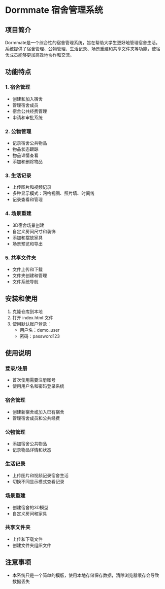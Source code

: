 # Dormmate 宿舍管理系统
## 项目简介
Dormmate是一个综合性的宿舍管理系统，旨在帮助大学生更好地管理宿舍生活。系统提供了宿舍管理、公物管理、生活记录、场景重建和共享文件夹等功能，使宿舍成员能够更加高效地协作和交流。

## 功能特点
### 1. 宿舍管理
- 创建和加入宿舍
- 管理宿舍成员
- 宿舍公共经费管理
- 申请和审批系统
### 2. 公物管理
- 记录宿舍公共物品
- 物品状态跟踪
- 物品详情查看
- 添加和删除物品
### 3. 生活记录
- 上传图片和视频记录
- 多种显示模式：网格视图、照片墙、时间线
- 记录查看和管理
### 4. 场景重建
- 3D宿舍场景创建
- 自定义房间尺寸和装饰
- 添加和摆放家具
- 场景预览和导出
### 5. 共享文件夹
- 文件上传和下载
- 文件夹创建和管理
- 文件系统导航
## 安装和使用
1. 克隆仓库到本地
2. 打开 index.html 文件
3. 使用默认账户登录：
   - 用户名：demo_user
   - 密码：password123
## 使用说明
### 登录/注册
- 首次使用需要注册账号
- 使用用户名和密码登录系统
### 宿舍管理
- 创建新宿舍或加入已有宿舍
- 管理宿舍成员和公共经费
### 公物管理
- 添加宿舍公共物品
- 记录物品详情和状态
### 生活记录
- 上传图片和视频记录宿舍生活
- 切换不同显示模式查看记录
### 场景重建
- 创建宿舍的3D模型
- 自定义房间和家具
### 共享文件夹
- 上传和下载文件
- 创建文件夹组织文件
## 注意事项
- 本系统只是一个简单的模版，使用本地存储保存数据，清除浏览器缓存会导致数据丢失